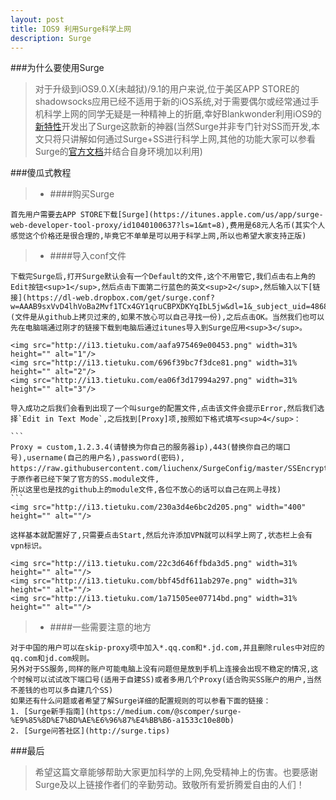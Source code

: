 ```yaml
---
layout: post
title: IOS9 利用Surge科学上网
description: Surge
---
```

###为什么要使用Surge
>对于升级到iOS9.0.X(未越狱)/9.1的用户来说,位于美区APP STORE的shadowsocks应用已经不适用于新的iOS系统,对于需要偶尔或经常通过手机科学上网的同学无疑是一种精神上的折磨,幸好Blankwonder利用iOS9的[新特性](https://medium.com/@scomper/surge-%E9%85%8D%E7%BD%AE%E6%96%87%E4%BB%B6-a1533c10e80b)开发出了Surge这款新的神器(当然Surge并非专门针对SS而开发,本文只将只讲解如何通过Surge+SS进行科学上网,其他的功能大家可以参看Surge的[官方文档](http://surge.run/manual/)并结合自身环境加以利用)



###傻瓜式教程
>
>* ####购买Surge
>
    首先用户需要去APP STORE下载[Surge](https://itunes.apple.com/us/app/surge-web-developer-tool-proxy/id1040100637?ls=1&mt=8),费用是68元人名币(其实个人感觉这个价格还是很合理的,毕竟它不单单是可以用于科学上网,所以也希望大家支持正版)

>* ####导入conf文件
>
    下载完Surge后,打开Surge默认会有一个Default的文件,这个不用管它,我们点击右上角的Edit按钮<sup>1</sup>,然后点击下面第二行蓝色的英文<sup>2</sup>,然后输入以下[链接](https://dl-web.dropbox.com/get/surge.conf?w=AAAB9sxVvD4lhVoBa2Mvf1TCx4GY1qruCBPXDKYqIbL5jw&dl=1&_subject_uid=486849762)(文件是从github上拷贝过来的,如果不放心可以自己寻找一份),之后点击OK。当然我们也可以先在电脑端通过刚才的链接下载到电脑后通过itunes导入到Surge应用<sup>3</sup>。
>    
    <img src="http://i13.tietuku.com/aafa975469e00453.png" width=31% height="" alt="1"/>
    <img src="http://i13.tietuku.com/696f39bc7f3dce81.png" width=31% height="" alt="2"/>
    <img src="http://i13.tietuku.com/ea06f3d17994a297.png" width=31% height="" alt="3"/>
>    
    导入成功之后我们会看到出现了一个叫surge的配置文件,点击该文件会提示Error,然后我们选择`Edit in Text Mode`,之后找到[Proxy]项,按照如下格式填写<sup>4</sup>：
>    
    ```
    Proxy = custom,1.2.3.4(请替换为你自己的服务器ip),443(替换你自己的端口号),username(自己的用户名),password(密码),
    https://raw.githubusercontent.com/liuchenx/SurgeConfig/master/SSEncrypt.module(由于原作者已经下架了官方的SS.module文件,
    所以这里也是找的github上的module文件,各位不放心的话可以自己在网上寻找)
    ```
    <img src="http://i13.tietuku.com/230a3d4e6bc2d205.png" width="400" height="" alt=""/>
>    
    这样基本就配置好了,只需要点击Start,然后允许添加VPN就可以科学上网了,状态栏上会有vpn标识。
>
    <img src="http://i13.tietuku.com/22c3d646ffbda3d5.png" width=31% height="" alt=""/>
    <img src="http://i13.tietuku.com/bbf45df611ab297e.png" width=31% height="" alt=""/>
    <img src="http://i13.tietuku.com/1a71505ee07714bd.png" width=31% height="" alt=""/>
   
>* ####一些需要注意的地方
>   
    对于中国的用户可以在skip-proxy项中加入*.qq.com和*.jd.com,并且删除rules中对应的qq.com和jd.com规则。
    另外对于SS服务,同样的账户可能电脑上没有问题但是放到手机上连接会出现不稳定的情况,这个时候可以试试改下端口号(适用于自建SS)或者多用几个Proxy(适合购买SS账户的用户,当然不差钱的也可以多自建几个SS)
    如果还有什么问题或者希望了解Surge详细的配置规则的可以参看下面的链接：
    1. [Surge新手指南](https://medium.com/@scomper/surge-%E9%85%8D%E7%BD%AE%E6%96%87%E4%BB%B6-a1533c10e80b)
    2. [Surge问答社区](http://surge.tips)

###最后
>   希望这篇文章能够帮助大家更加科学的上网,免受精神上的伤害。也要感谢Surge及以上链接作者们的辛勤劳动。致敬所有爱折腾爱自由的人们！

